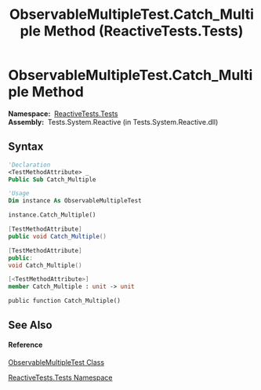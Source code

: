 ﻿---
title: ObservableMultipleTest.Catch_Multiple Method  (ReactiveTests.Tests)
TOCTitle: Catch_Multiple Method
ms:assetid: M:ReactiveTests.Tests.ObservableMultipleTest.Catch_Multiple
ms:mtpsurl: https://msdn.microsoft.com/en-us/library/reactivetests.tests.observablemultipletest.catch_multiple(v=VS.103)
ms:contentKeyID: 36621098
ms.date: 06/28/2011
mtps_version: v=VS.103
f1_keywords:
- ReactiveTests.Tests.ObservableMultipleTest.Catch_Multiple
dev_langs:
- CSharp
- JScript
- VB
- FSharp
- c++
---

# ObservableMultipleTest.Catch\_Multiple Method

**Namespace:**  [ReactiveTests.Tests](hh289046\(v=vs.103\).md)  
**Assembly:**  Tests.System.Reactive (in Tests.System.Reactive.dll)

## Syntax

``` vb
'Declaration
<TestMethodAttribute> _
Public Sub Catch_Multiple
```

``` vb
'Usage
Dim instance As ObservableMultipleTest

instance.Catch_Multiple()
```

``` csharp
[TestMethodAttribute]
public void Catch_Multiple()
```

``` c++
[TestMethodAttribute]
public:
void Catch_Multiple()
```

``` fsharp
[<TestMethodAttribute>]
member Catch_Multiple : unit -> unit 
```

``` jscript
public function Catch_Multiple()
```

## See Also

#### Reference

[ObservableMultipleTest Class](hh303586\(v=vs.103\).md)

[ReactiveTests.Tests Namespace](hh289046\(v=vs.103\).md)

